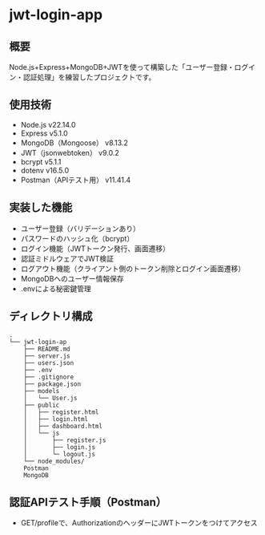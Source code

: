 # jwt-login-app

## 概要

Node.js+Express+MongoDB+JWTを使って構築した「ユーザー登録・ログイン・認証処理」を練習したプロジェクトです。

## 使用技術

- Node.js v22.14.0
- Express v5.1.0
- MongoDB（Mongoose） v8.13.2
- JWT（jsonwebtoken） v9.0.2
- bcrypt v5.1.1
- dotenv v16.5.0
- Postman（APIテスト用） v11.41.4

## 実装した機能

- ユーザー登録（バリデーションあり）
- パスワードのハッシュ化（bcrypt）
- ログイン機能（JWTトークン発行、画面遷移）
- 認証ミドルウェアでJWT検証
- ログアウト機能（クライアント側のトークン削除とログイン画面遷移）
- MongoDBへのユーザー情報保存
- .envによる秘密鍵管理

## ディレクトリ構成

```
.
└── jwt-login-ap
    ├── README.md
    ├── server.js
    ├── users.json
    ├── .env
    ├── .gitignore
    ├── package.json
    ├── models
    │   └── User.js
    ├── public
    │   ├── register.html
    │   ├── login.html
    │   ├── dashboard.html
    │   └── js
    │       ├── register.js
    │       ├── login.js
    │       └─ logout.js    
    └── node_modules/
    Postman
    MongoDB
```

## 認証APIテスト手順（Postman）

- GET/profileで、AuthorizationのヘッダーにJWTトークンをつけてアクセス